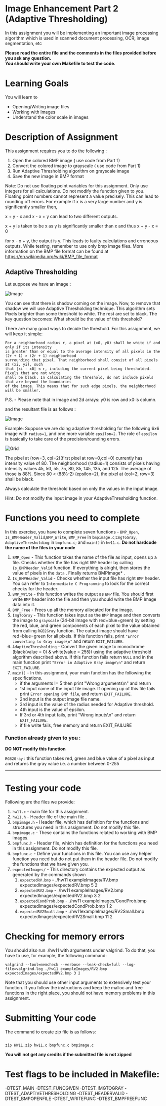 # Image Enhancement Part 2 (Adaptive Thresholding) 

In this assignment you will be implementing an important image processing algorithm which is used in  scanned document processing, OCR, image segmentation, etc

<strong>Please read the entire file and the comments in the files provided before you ask any question.</strong><br>
<strong>You should write your own Makefile to test the code.</strong>


# Learning Goals
You will learn to
* Opening/Writing image files
* Working with Images
* Understand the color scale in images

# Description of Assignment
This assignment requires you to do the following :
1. Open the colored BMP image ( use code from Part 1)
2. Convert the colored image to grayscale ( use code from Part 1)
3. Run Adaptive Thresholding algorithm on grayscale image
4. Save the new image in BMP format

Note: Do not use floating point variables for this assignment. Only use integers for all calculations. Do not modify the function given to you. Floating point numbers cannot represent a value precisely. This can lead to rounding off errors. For example if x is a very large number and y is significantly smaller then, 

x + y - x and x - x + y can lead to two different outputs.

x + y is taken to be x as y is significantly smaller than x and thus x + y - x = 0

for x - x + y, the output is y. This leads to faulty calculations and erroneous outputs. While testing, remember to use only bmp image files. 
More information on the BMP file format can be found at https://en.wikipedia.org/wiki/BMP_file_format

## Adaptive Thresholding

Let suppose we have an image :

![Image](exampleImages/RV2Small.bmp)


You can see that there is shadow coming on the image. Now, to remove that shadow we will use Adaptive Thresholding technique. This algorithm sets Pixels brighter than some threshold to white. The rest are set to black. The key question becomes: What should be the value of this threshold?


There are many good ways to decide the threshold. For this assignment, we will keep it simple:
```
For a neighborhood radius r, a pixel at (x0, y0) shall be white if and only if its intensity 
is greater than or equal to the average intensity of all pixels in the (2r + 1) × (2r + 1) neighborhood 
surrounding that pixel. That neighborhood shall consist of all pixels at (xi, yi), such 
that |xi - x0| ≤ r, including the current pixel being thresholded. Pixels that are not white 
shall be black. In calculating the threshold, do not include pixels that are beyond the boundaries 
of the image. This means that for such edge pixels, the neighborhood will be smaller.

```
P.S. - Please note that in image and 2d arrays: y0 is row and x0 is column.

and the resultant file is as follows :

![Image](expectedImages/expectedRV2Small.bmp)



Example: Suppose we are doing adaptive thresholding for the following 6x6 image with `radius=1`, and one more variable `epsilon=2`. The role of `epsilon` is basically to take care of the precision/rounding errors.

![Grid](jpgfiles/exampleGrid.png)

The pixel at (row=3, col=2)(first pixel at row=0,col=0) currently has intensity value of 80. The neighborhood (radius=1) consists of pixels having intensity values 45, 50, 55, 75, 80, 85, 145, 135, and 125. The average of those is 88⅓. Since 80 < (88⅓-2) (epsilon=2), the pixel at (col=2, row=3) shall be black.

Always calculate the threshold based on only the values in the input image.

Hint: Do not modify the input image in your AdaptiveThresholding function.

# Functions you need to complete
In this exercise, you have to complete seven functions - `BMP_Open`, `Is_BMPHeader_Valid`,`BMP_Write`, `BMP_Free` in `bmpimage.c`;`ImgToGray`, `AdaptiveThresholding` in `bmpfunc.c`; and `main()` in `hw11.c`.
**Do not hardcode the name of the files in your code**

1. `BMP_Open` -  This function takes the name of the file as input, opens up a file. Checks whether the file has right `BMP` header by calling `Is_BMPHeader_Valid` function. If everything is alright, then stores the value of pixels in the `data` . Finally returns BMPImage\* .
2. `Is_BMPHeader_Valid` - Checks whether the input file has right `BMP` header. You can refer to `Intermediate C Programming` to look for the correct checks for the header.
3. `BMP_Write` -  this function writes the output as `BMP` file. You should first write `BMP` header into the file and then you should write the BMP Image data into it.
4. `BMP_Free` - Frees up all the memory allocated for the image.
5. `ImgToGray` - This function takes input as the `BMP` image and then converts the image to `grayscale` (24-bit image with red=blue=green) by setting the red, blue, and green components of each pixel to the value obtained from calling `RGB2Gray` function. The output image should have red=blue=green for all pixels. If this function fails, print `"Error converting to Gray image\n"` and return `EXIT_FAILURE`.
6. `AdaptiveThresholding` - Convert the given image to monochrome (black(value = 0) & white(value = 255)) using the adaptive threshold algorithm described above. If this function fails return `NULL` and in the main function print `"Error in Adaptive Gray image\n"` and return `EXIT_FAILURE`.
7. `main()` - In this assignment, your main function has the following the specifications.
    * if the arguments != 5 then print "Wrong arguments\n" and return
    * 1st input name of the input file image. If opening up of this file fails print `Error opening BMP file`, and return `EXIT_FAILURE`.
    * 2nd input is the output image file name. 
	* 3rd input is the value of the radius needed for Adaptive threshold.
    * 4th input is the value of epsilon. 
	* If 3rd or 4th input fails, print "Wrong inputs\n" and return `EXIT_FAILURE`.
    * if file write fails, free memory and return EXIT_FAILURE

### Function already given to you :
**DO NOT modify this function**

`RGB2Gray` : this function takes red, green and blue value of a pixel as input and returns the gray value i.e. a number between 0-255

---------------------
# Testing your code
Following are the files we provide:
1. `hw11.c` - main file for this assignment.
2. `hw11.h` - Header file of the main file .
4. `bmpimage.h` - Header file, which has definition for the functions and structures you need in this assignment. Do not modify this file.
5. `bmpimage.c` - These contains the functions related to working with BMP images.
6. `bmpfunc.h` - Header file, which has definition for the functions you need in this assignment. Do not modify this file.
7. `bmpfunc.c` - Define your functions in this file. You can use any helper function you need but do not put them in the header file. Do not modify the functions that we have given you.
8. `expectedImages/` - This directory contains the expected output as generated by the commands shown
	1. `expectedRV.bmp` - ./hw11 exampleImages/RV.bmp expectedImages/expectedRV.bmp 5 2
	2. `expectedRV2.bmp` - ./hw11 exampleImages/RV2.bmp expectedImages/expectedRV2.bmp 3 2
	3. `expectedCondProb.bmp` - ./hw11 exampleImages/CondProb.bmp expectedImages/expectedCondProb.bmp 1 2
	4. `expectedRV2Small.bmp` - ./hw11exampleImages/RV2Small.bmp expectedImages/expectedRV2Small.bmp 11 2



# Checking for memory errors
You should also run ./hw11 with arguments under valgrind. To do that, you have to use, for example, the following command:
```
valgrind --tool=memcheck --verbose --leak-check=full --log-file=valgrind.log ./hw11 exampleImages/RV2.bmp expectedImages/expectedRV2.bmp 3 2
```

Note that you should use other input arguments to extensively test your function. If you follow the instructions and keep the malloc and free functions in the right place, you should not have memory problems in this assignment.


# Submitting Your code

The command to create zip file is as follows:
```

zip HW11.zip hw11.c bmpfunc.c bmpimage.c

```
<strong>You will not get any credits if the submitted file is not zipped</strong>

# Test flags to be included in Makefile:
-DTEST_MAIN -DTEST_FUNCGIVEN -DTEST_IMGTOGRAY -DTEST_ADAPTIVETHRESHOLDING -DTEST_HEADERVALID -DTEST_BMPOPENFILE -DTEST_WRITEFUNC -DTEST_BMPFREEFUNC

